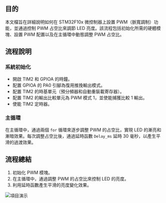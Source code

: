 ## 目的
本文檔旨在詳細說明如何在 STM32F10x 微控制器上設置 PWM（脈寬調制）功能，並通過控制 PWM 占空比來調節 LED 亮度。該流程包括初始化所需的硬體模塊、設置 PWM 配置以及在主循環中動態調整 PWM 占空比。

## 流程說明
### 系統初始化
   - 開啟 TIM2 和 GPIOA 的時鐘。
   - 配置 GPIOA 的 PA0 引腳為復用推挽輸出模式。
   - 配置 TIM2 的時基單元（預分頻器和自動重裝載寄存器）。
   - 配置 TIM2 的輸出比較單元為 PWM 模式 1，並使能捕獲比較 1 輸出。
   - 使能 TIM2 定時器。

### 主循環
在主循環中，通過兩個 `for` 循環來逐步調整 PWM 的占空比，實現 LED 的漸亮和漸暗效果。每次調整占空比後，通過延時函數 `Delay_ms` 延時 30 毫秒，以產生平滑的過渡效果。

## 流程總結
1. 初始化 PWM 模塊。
2. 在主循環中，通過調整 PWM 的占空比來控制 LED 的亮度。
3. 利用延時函數產生平滑的亮度變化效果。

![項目演示](images/example.gif)
